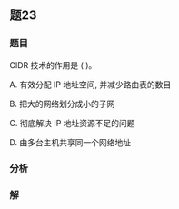 ## 题23
### 题目
CIDR 技术的作用是 ( )。

A. 有效分配 IP 地址空间, 并减少路由表的数目

B. 把大的网络划分成小的子网

C. 彻底解决 IP 地址资源不足的问题

D. 由多台主机共享同一个网络地址
### 分析

### 解